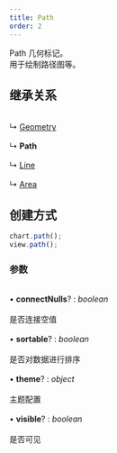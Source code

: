 ```yaml
---
title: Path
order: 2
---
```


Path 几何标记。<br />用于绘制路径图等。<br />

<a name="47c96d01"></a>

## 继承关系

<br />↳ [Geometry](geometry)<br />
<br />↳ **Path**<br />
<br />↳ [Line](line)<br />
<br />↳ [Area](area)<br />

<a name="d3474432"></a>

## 创建方式

```typescript
chart.path();
view.path();
```

<a name="3d0a2df9"></a>

### 参数

<br />• **connectNulls**? : _boolean_<br />
<br />是否连接空值<br />
<br />• **sortable**? : _boolean_<br />
<br />是否对数据进行排序<br />
<br />• **theme**? : _object_<br />
<br />主题配置<br />
<br />• **visible**? : _boolean_<br />
<br />是否可见

